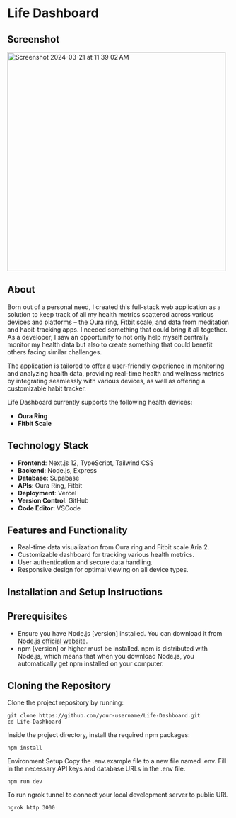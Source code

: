 # Life Dashboard

## Screenshot

<img width="494" alt="Screenshot 2024-03-21 at 11 39 02 AM" src="https://github.com/farhaannishtar/Life-Dashboard/assets/89179469/f3f4809a-f40b-411e-8760-43da817dcf21">


## About

Born out of a personal need, I created this full-stack web application as a solution to keep track of all my health metrics scattered across various devices and platforms – the Oura ring, Fitbit scale, and data from meditation and habit-tracking apps. I needed something that could bring it all together. As a developer, I saw an opportunity to not only help myself centrally monitor my health data but also to create something that could benefit others facing similar challenges.

The application is tailored to offer a user-friendly experience in monitoring and analyzing health data, providing real-time health and wellness metrics by integrating seamlessly with various devices, as well as offering a customizable habit tracker.

Life Dashboard currently supports the following health devices:
- **Oura Ring**
- **Fitbit Scale**

## Technology Stack

- **Frontend**: Next.js 12, TypeScript, Tailwind CSS
- **Backend**: Node.js, Express
- **Database**: Supabase
- **APIs**: Oura Ring, Fitbit
- **Deployment**: Vercel
- **Version Control**: GitHub
- **Code Editor**: VSCode

## Features and Functionality

- Real-time data visualization from Oura ring and Fitbit scale Aria 2.
- Customizable dashboard for tracking various health metrics.
- User authentication and secure data handling.
- Responsive design for optimal viewing on all device types.

## Installation and Setup Instructions

## Prerequisites
- Ensure you have Node.js [version] installed. You can download it from [Node.js official website](https://nodejs.org/).
- npm [version] or higher must be installed. npm is distributed with Node.js, which means that when you download Node.js, you automatically get npm installed on your computer.

## Cloning the Repository
Clone the project repository by running:
```
git clone https://github.com/your-username/Life-Dashboard.git
cd Life-Dashboard
```
Inside the project directory, install the required npm packages:

```
npm install
```

Environment Setup
Copy the .env.example file to a new file named .env.
Fill in the necessary API keys and database URLs in the .env file.

```
npm run dev
```

To run ngrok tunnel to connect your local development server to public URL
```
ngrok http 3000
```
